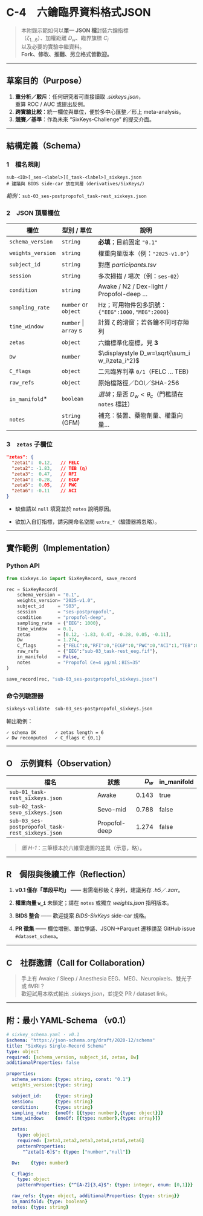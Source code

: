 # C-4　六鑰臨界資料格式JSON

>  本附錄示範如何以**單一 JSON 檔**封裝六鑰指標  
> （$\zeta_{1\ldots6}$）、加權距離 $D_w$、臨界旗標 $C_i$  
> 以及必要的實驗中繼資料。  
> **Fork、修改、推翻、另立格式皆歡迎。**

---
## 草案目的（Purpose）

1. **重分析／駁斥**：任何研究者可直接讀取 *.sixkeys.json*，  
   重算 ROC / AUC 或提出反例。  
2. **跨實驗比較**：統一欄位與單位，便於多中心匯整／形上 meta-analysis。  
3. **競賽／基準**：作為未來 “SixKeys-Challenge” 的提交介面。

---
## 結構定義（Schema）

### 1　檔名規則

```text
sub-<ID>[_ses-<label>][_task-<label>]_sixkeys.json
# 建議與 BIDS side-car 放在同層（derivatives/SixKeys/）
````

_範例_：`sub-03_ses-postpropofol_task-rest_sixkeys.json`

<!-- 手動換頁 -->
<div class="pagebreak"></div>

### 2　JSON 頂層欄位

| 欄位                | 型別 / 單位               | 說明                                             |
| ----------------- | --------------------- | ---------------------------------------------- |
| `schema_version`  | `string`              | **必填**；目前固定 `"0.1"`                            |
| `weights_version` | `string`              | 權重向量版本（例：`"2025-v1.0"`）                        |
| `subject_id`      | `string`              | 對應 _participants.tsv_                          |
| `session`         | `string`              | 多次掃描 / 場次（例：`ses-02`）                          |
| `condition`       | `string`              | Awake / N2 / Dex-light / Propofol-deep …       |
| `sampling_rate`   | `number` or `object`  | Hz；可用物件包多訊號：`{"EEG":1000,"MEG":2000}`          |
| `time_window`     | `number` \| `array` s | 計算 ζ 的滑窗；若各鑰不同可存陣列                             |
| `zetas`           | `object`              | 六鑰標準化座標，見 **3**                                |
| `Dw`              | `number`              | $\displaystyle D_w=\sqrt{\sum_i w_i\zeta_i^2}$ |
| `C_flags`         | `object`              | 二元臨界判準 `0/1`（FELC … TEB）                       |
| `raw_refs`        | `object`              | 原始檔路徑／DOI／SHA-256                              |
| `in_manifold`*    | `boolean`             | _選填_；是否 $D_w<\theta_c$（門檻請在 `notes` 標註）        |
| `notes`           | `string` (GFM)        | 補充：裝置、藥物劑量、權重向量…                               |
### 3　`zetas` 子欄位

```json
"zetas": {
  "zeta1":  0.12,   // FELC
  "zeta2": -1.83,   // TEB (η)
  "zeta3":  0.47,   // RFI
  "zeta4": -0.28,   // ECGP
  "zeta5":  0.05,   // PWC
  "zeta6": -0.11    // ACI
}
```

- 缺值請以 `null` 填寫並於 `notes` 說明原因。
    
- 欲加入自訂指標，請另開命名空間 `extra_*`（驗證器將忽略）。
    
---

## 實作範例（Implementation）

### Python API

```python
from sixkeys.io import SixKeyRecord, save_record

rec = SixKeyRecord(
    schema_version = "0.1",
    weights_version= "2025-v1.0",
    subject_id     = "S03",
    session        = "ses-postpropofol",
    condition      = "propofol-deep",
    sampling_rate  = {"EEG": 1000},
    time_window    = 0.1,
    zetas          = [0.12, -1.83, 0.47, -0.28, 0.05, -0.11],
    Dw             = 1.274,
    C_flags        = {"FELC":0,"RFI":0,"ECGP":0,"PWC":0,"ACI":1,"TEB":0},
    raw_refs       = {"EEG":"sub-03_task-rest_eeg.fif"},
    in_manifold    = False,
    notes          = "Propofol Ce≈4 µg/ml；BIS≈35"
)

save_record(rec, "sub-03_ses-postpropofol_sixkeys.json")
```

### 命令列驗證器

```bash
sixkeys-validate  sub-03_ses-postpropofol_sixkeys.json
```

輸出範例：

```
✓ schema OK       ✓ zetas length = 6
✓ Dw recomputed   ✓ C_flags ∈ {0,1}
```

---

<!-- 手動換頁 -->
<div class="pagebreak"></div>

## O　示例資料（Observation）

|檔名|狀態|$D_w$|in_manifold|
|---|---|--:|---|
|`sub-01_task-rest_sixkeys.json`|Awake|0.143|true|
|`sub-02_task-sevo_sixkeys.json`|Sevo-mid|0.788|false|
|`sub-03_ses-postpropofol_task-rest_sixkeys.json`|Propofol-deep|1.274|false|

> _圖 H-1_：三筆樣本於六維雷達圖的差異（示意，略）。

---

## R　侷限與後續工作（Reflection）

1. **v0.1 僅存「單段平均」** —— 若需毫秒級 ζ 序列，建議另存 _.h5_／_.zarr_。
    
2. **權重向量 `w_i`** 未鎖定；請在 `notes` 或獨立 _weights.json_ 指明版本。
    
3. **BIDS 整合** —— 歡迎提案 _BIDS-SixKeys_ side-car 規格。
    
4. **PR 徵集** —— 欄位增刪、單位爭議、JSON→Parquet 遷移請至 GitHub issue `#dataset_schema`。
    

---
## C　社群邀請（Call for Collaboration）

> 手上有 Awake / Sleep / Anesthesia EEG、MEG、Neuropixels、雙光子或 fMRI？  
> 歡迎試用本格式輸出 _.sixkeys.json_，並提交 PR / dataset link。  
---

<!-- 手動換頁 -->
<div class="pagebreak"></div>

## 附：最小 YAML-Schema （v0.1）

```yaml
# sixkey_schema.yaml · v0.1
$schema: "https://json-schema.org/draft/2020-12/schema"
title: "SixKeys Single-Record Schema"
type: object
required: [schema_version, subject_id, zetas, Dw]
additionalProperties: false

properties:
  schema_version: {type: string, const: "0.1"}
  weights_version:{type: string}

  subject_id:     {type: string}
  session:        {type: string}
  condition:      {type: string}
  sampling_rate:  {oneOf: [{type: number},{type: object}]}
  time_window:    {oneOf: [{type: number},{type: array}]}

  zetas:
    type: object
    required: [zeta1,zeta2,zeta3,zeta4,zeta5,zeta6]
    patternProperties:
      "^zeta[1-6]$": {type: ["number","null"]}

  Dw:    {type: number}

  C_flags:
    type: object
    patternProperties: {"^[A-Z]{3,4}$": {type: integer, enum: [0,1]}}

  raw_refs: {type: object, additionalProperties: {type: string}}
  in_manifold: {type: boolean}
  notes: {type: string}
```